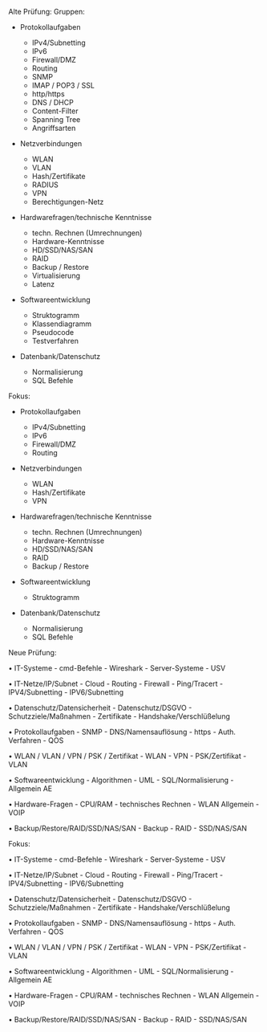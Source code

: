 Alte Prüfung: 
Gruppen:
- Protokollaufgaben
    - IPv4/Subnetting
    - IPv6
    - Firewall/DMZ
    - Routing
    - SNMP
    - IMAP / POP3 / SSL
    - http/https
    - DNS / DHCP
    - Content-Filter
    - Spanning Tree
    - Angriffsarten

- Netzverbindungen
    - WLAN
    - VLAN
    - Hash/Zertifikate
    - RADIUS
    - VPN
    - Berechtigungen-Netz
- Hardwarefragen/technische Kenntnisse
    - techn. Rechnen (Umrechnungen)
    - Hardware-Kenntnisse
    - HD/SSD/NAS/SAN
    - RAID
    - Backup / Restore
    - Virtualisierung
    - Latenz

- Softwareentwicklung
    - Struktogramm
    - Klassendiagramm
    - Pseudocode
    - Testverfahren
- Datenbank/Datenschutz
    - Normalisierung
    - SQL Befehle



Fokus:
- Protokollaufgaben
    - IPv4/Subnetting
    - IPv6
    - Firewall/DMZ
    - Routing

- Netzverbindungen
    - WLAN
    - Hash/Zertifikate
    - VPN

- Hardwarefragen/technische Kenntnisse
    - techn. Rechnen (Umrechnungen)
    - Hardware-Kenntnisse
    - HD/SSD/NAS/SAN
    - RAID
    - Backup / Restore
    
- Softwareentwicklung
    - Struktogramm

- Datenbank/Datenschutz
    - Normalisierung
    - SQL Befehle






Neue Prüfung:

• IT-Systeme
    - cmd-Befehle
    - Wireshark 
    - Server-Systeme
    - USV

• IT-Netze/IP/Subnet
    - Cloud
    - Routing
    - Firewall
    - Ping/Tracert
    - IPV4/Subnetting
    - IPV6/Subnetting

• Datenschutz/Datensicherheit
    - Datenschutz/DSGVO
    - Schutzziele/Maßnahmen
    - Zertifikate
    - Handshake/Verschlüßelung

• Protokollaufgaben
    - SNMP
    - DNS/Namensauflösung
    - https
    - Auth. Verfahren
    - QOS
    
• WLAN / VLAN / VPN / PSK / Zertifikat
    - WLAN
    - VPN
    - PSK/Zertifikat
    - VLAN

• Softwareentwicklung
    - Algorithmen
    - UML
    - SQL/Normalisierung
    - Allgemein AE 

• Hardware-Fragen
    - CPU/RAM
    - technisches Rechnen
    - WLAN Allgemein
    - VOIP 

• Backup/Restore/RAID/SSD/NAS/SAN
    - Backup 
    - RAID
    - SSD/NAS/SAN

Fokus:

• IT-Systeme
    - cmd-Befehle
    - Wireshark 
    - Server-Systeme
    - USV

• IT-Netze/IP/Subnet
    - Cloud
    - Routing
    - Firewall
    - Ping/Tracert
    - IPV4/Subnetting
    - IPV6/Subnetting

• Datenschutz/Datensicherheit
    - Datenschutz/DSGVO
    - Schutzziele/Maßnahmen
    - Zertifikate
    - Handshake/Verschlüßelung

• Protokollaufgaben
    - SNMP
    - DNS/Namensauflösung
    - https
    - Auth. Verfahren
    - QOS
    
• WLAN / VLAN / VPN / PSK / Zertifikat
    - WLAN
    - VPN
    - PSK/Zertifikat
    - VLAN

• Softwareentwicklung
    - Algorithmen
    - UML
    - SQL/Normalisierung
    - Allgemein AE 

• Hardware-Fragen
    - CPU/RAM
    - technisches Rechnen
    - WLAN Allgemein
    - VOIP 

• Backup/Restore/RAID/SSD/NAS/SAN
    - Backup 
    - RAID
    - SSD/NAS/SAN